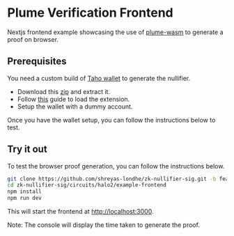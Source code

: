 # Plume Verification Frontend

Nextjs frontend example showcasing the use of [plume-wasm](https://www.npmjs.com/package/plume-wasm) to generate a proof on browser.

## Prerequisites

You need a custom build of [Taho wallet](https://taho.xyz) to generate the nullifier.

- Download this [zip](https://storage.googleapis.com/plume-keys/taho-plume.zip) and extract it.
- Follow [this](https://knowledge.workspace.google.com/kb/load-unpacked-extensions-000005962) guide to load the extension.
- Setup the wallet with a dummy account.

Once you have the wallet setup, you can follow the instructions below to test.

## Try it out

To test the browser proof generation, you can follow the instructions below.

```bash
git clone https://github.com/shreyas-londhe/zk-nullifier-sig.git -b feat/plume-halo2
cd zk-nullifier-sig/circuits/halo2/example-frontend
npm install
npm run dev
```

This will start the frontend at [http://localhost:3000](http://localhost:3000).

Note: The console will display the time taken to generate the proof.
